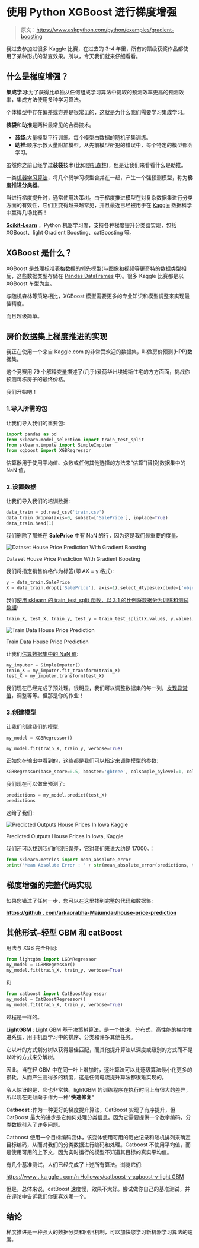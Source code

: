# 使用 Python XGBoost 进行梯度增强

> 原文：<https://www.askpython.com/python/examples/gradient-boosting>

我过去参加过很多 Kaggle 比赛，在过去的 3-4 年里，所有的顶级获奖作品都使用了某种形式的渐变效果。所以，今天我们就来仔细看看。

## 什么是梯度增强？

**集成学习**:为了获得比单独从任何组成学习算法中提取的预测效率更高的预测效率，集成方法使用多种学习算法。

个体模型中存在偏差或方差是很常见的，这就是为什么我们需要学习集成学习。

**装袋**和**助推**是两种最常见的合奏技术。

*   **装袋**:大量模型平行训练。每个模型由数据的随机子集训练。
*   **助推**:顺序示教大量附加模型。从先前模型所犯的错误中，每个特定的模型都会学习。

虽然你之前已经学过**装袋**技术(比如[随机森林](https://www.askpython.com/python/examples/random-forest-regression))，但是让我们来看看什么是助推。

一类[机器学习算法](https://www.askpython.com/python/examples/knn-in-python)，将几个弱学习模型合并在一起，产生一个强预测模型，称为**梯度推进分类器**。

当进行梯度提升时，通常使用决策树。由于梯度推进模型在对复杂数据集进行分类方面的有效性，它们正变得越来越常见，并且最近已经被用于在 [Kaggle](https://www.kaggle.com/) 数据科学中赢得几场比赛！

**[Scikit-Learn](https://www.askpython.com/python/examples/split-data-training-and-testing-set)** ，Python 机器学习库，支持各种梯度提升分类器实现，包括 XGBoost、light Gradient Boosting、catBoosting 等。

## XGBoost 是什么？

XGBoost 是处理标准表格数据的领先模型(与图像和视频等更奇特的数据类型相反，这些数据类型存储在 [Pandas DataFrames](https://www.askpython.com/python-modules/pandas/dataframes-in-python) 中)。很多 Kaggle 比赛都是以 XGBoost 车型为主。

与随机森林等策略相比，XGBoost 模型需要更多的专业知识和模型调整来实现最佳精度。

而且超级简单。

## 房价数据集上梯度推进的实现

我正在使用一个来自 Kaggle.com 的非常受欢迎的数据集，叫做房价预测(HPP)数据集。

这个竞赛用 79 个解释变量描述了(几乎)爱荷华州埃姆斯住宅的方方面面，挑战你预测每栋房子的最终价格。

我们开始吧！

### 1.导入所需的包

让我们导入我们的重要包:

```py
import pandas as pd
from sklearn.model_selection import train_test_split
from sklearn.impute import SimpleImputer
from xgboost import XGBRegressor

```

估算器用于使用平均值、众数或任何其他选择的方法来“估算”(替换)数据集中的 NaN 值。

### 2.设置数据

让我们导入我们的培训数据:

```py
data_train = pd.read_csv('train.csv')
data_train.dropna(axis=0, subset=['SalePrice'], inplace=True)
data_train.head(1)

```

我们删除了那些在 **SalePrice** 中有 NaN 的行，因为这是我们最重要的度量。

![Dataset House Price Prediction With Gradient Boosting](img/ccd778ce5b612cbb4561b482f077dd39.png)

Dataset House Price Prediction With Gradient Boosting

我们将指定销售价格作为标签(即 AX = y 格式):

```py
y = data_train.SalePrice
X = data_train.drop(['SalePrice'], axis=1).select_dtypes(exclude=['object'])

```

我们[使用 sklearn 的 train_test_split 函数，以 3:1 的比例将数据分为训练和测试数据](https://www.askpython.com/python/examples/split-data-training-and-testing-set):

```py
train_X, test_X, train_y, test_y = train_test_split(X.values, y.values, test_size=0.25)

```

![Train Data House Price Prediction](img/e7dac7bdb134fb78ff28a1bfe700e69b.png)

Train Data House Price Prediction

让我们[估算数据集中的 NaN 值](https://www.askpython.com/python/examples/impute-missing-data-values):

```py
my_imputer = SimpleImputer()
train_X = my_imputer.fit_transform(train_X)
test_X = my_imputer.transform(test_X)

```

我们现在已经完成了预处理。很明显，我们可以调整数据集的每一列，[发现异常值](https://www.askpython.com/python/examples/detection-removal-outliers-in-python)，调整等等。但那是你的作业！

### 3.创建模型

让我们创建我们的模型:

```py
my_model = XGBRegressor()

my_model.fit(train_X, train_y, verbose=True)

```

正如您在输出中看到的，这些都是我们可以指定来调整模型的参数:

```py
XGBRegressor(base_score=0.5, booster='gbtree', colsample_bylevel=1, colsample_bynode=1, colsample_bytree=1, gamma=0, importance_type='gain', learning_rate=0.1, max_delta_step=0, max_depth=3, min_child_weight=1, missing=None, n_estimators=100, n_jobs=1, nthread=None, objective='reg:linear', random_state=0, reg_alpha=0, reg_lambda=1, scale_pos_weight=1, seed=None, silent=None, subsample=1, verbosity=1)

```

我们现在可以做出预测了:

```py
predictions = my_model.predict(test_X)
predictions

```

这给了我们:

![Predicted Outputs House Prices In Iowa Kaggle](img/e0b427eb8da10b3dd18d22b41d1a55db.png)

Predicted Outputs House Prices In Iowa, Kaggle

我们还可以找到我们的[回归误差](https://www.askpython.com/python/examples/mape-mean-absolute-percentage-error)，它对我们来说大约是 17000。：

```py
from sklearn.metrics import mean_absolute_error
print("Mean Absolute Error : " + str(mean_absolute_error(predictions, test_y)))

```

## 梯度增强的完整代码实现

如果您错过了任何一步，您可以在这里找到完整的代码和数据集:

[**https://github . com/arkaprabha-Majumdar/house-price-prediction**](https://github.com/arkaprabha-majumdar/house-price-prediction)

## 其他形式–轻型 GBM 和 catBoost

用法与 XGB 完全相同:

```py
from lightgbm import LGBMRegressor
my_model = LGBMRegressor()
my_model.fit(train_X, train_y, verbose=True)

```

和

```py
from catboost import CatBoostRegressor
my_model = CatBoostRegressor()
my_model.fit(train_X, train_y, verbose=True)

```

过程是一样的。

**LightGBM** : Light GBM 基于决策树算法，是一个快速、分布式、高性能的梯度推进系统，用于机器学习中的排序、分类和许多其他任务。

它以叶的方式划分树以获得最佳匹配，而其他提升算法以深度或级别的方式而不是以叶的方式来分解树。

因此，当在轻 GBM 中在同一叶上增加时，逐叶算法可以比逐级算法最小化更多的损耗，从而产生高得多的精度，这是任何电流提升算法都很难实现的。

令人惊讶的是，它也非常快。lightGBM 的训练程序在执行时间上有很大的差异，所以现在更倾向于作为一种"**快速修复**"

**Catboost** :作为一种更好的梯度提升算法，CatBoost 实现了有序提升，但 CatBoost 最大的进步是它如何处理分类信息。因为它需要提供一个数字编码，分类数据引入了许多问题。

Catboost 使用一个目标编码变体，该变体使用可用的历史记录和随机排列来确定目标编码，从而对我们的分类数据进行编码和处理。Catboost 不使用平均值，而是使用可用的上下文，因为实时运行的模型不知道其目标的真实平均值。

有几个基准测试，人们已经完成了上述所有算法。浏览它们:

[https://www . ka ggle . com/n Holloway/catboost-v-xgboost-v-light GBM](https://www.kaggle.com/nholloway/catboost-v-xgboost-v-lightgbm)

但是，总体来说，catBoost 速度慢，效果不太好。尝试做你自己的基准测试，并在评论中告诉我们你更喜欢哪一个。

## 结论

梯度推进是一种强大的数据分类和回归机制，可以加快您学习新机器学习算法的速度。